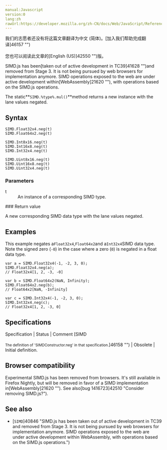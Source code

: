 ```yaml
---
manual:Javascript
version:0
lang:zh
rawUrl:https://developer.mozilla.org/zh-CN/docs/Web/JavaScript/Reference/Global_Objects/SIMD/neg
---
```




<bdi>我们的志愿者还没有将这篇文章翻译为<bdi>中文 (简体)</bdi>。[加入我们帮助完成翻译]46157 "")<br></br>您也可以阅读此文章的[English (US)]42550 "")版。</bdi>






SIMD.js has been[taken out of active development in TC39]41628 "")and removed from Stage 3. It is not being pursued by web browsers for implementation anymore. SIMD operations exposed to the web are under active development within[WebAssembly]21620 ""), with operations based on the SIMD.js operations.



The static**`SIMD.%type%.mul()`**method returns a new instance with the lane values negated.


## Syntax<a name="Syntax"></a>

```
SIMD.Float32x4.neg(t)
SIMD.Float64x2.neg(t)

SIMD.Int8x16.neg(t)
SIMD.Int16x8.neg(t)
SIMD.Int32x4.neg(t)

SIMD.Uint8x16.neg(t) 
SIMD.Uint16x8.neg(t)
SIMD.Uint32x4.neg(t)

```

### Parameters<a name="Parameters"></a>
<dl><dt id=''>t</dt><dd>An instance of a corresponding SIMD type.</dd></dl>
### Return value<a name="Return_value"></a>


A new corresponding SIMD data type with the lane values negated.


## Examples<a name="Examples"></a>


This example negates a`Float32x4`,`Float64x2`and a`Int32x4`SIMD data type. Note the signed zero (`-0`) in the case where a zero (`0`) is negated in a float data type.


```
var a = SIMD.Float32x4(-1, -2, 3, 0);
SIMD.Float32x4.neg(a);
// Float32x4[1, 2, -3, -0]

var b = SIMD.Float64x2(NaN, Infinity);
SIMD.Float64x2.neg(b);
// Float64x2[NaN, -Infinity]

var c = SIMD.Int32x4(-1, -2, 3, 0);
SIMD.Int32x4.neg(c);
// Float32x4[1, 2, -3, 0]
```

## Specifications<a name="Specifications"></a>

Specification | Status | Comment 
[SIMD<br></br><small>The definition of &#39;SIMDConstructor.neg&#39; in that specification.</small>]46158 "") | Obsolete | Initial definition. 


## Browser compatibility<a name="Browser_compatibility"></a>


Experimental SIMD.js has been removed from browsers. It&#39;s still available in Firefox Nightly, but will be removed in favor of a SIMD implementation in[WebAssembly]21620 ""). See also[bug 1416723]42510 "Consider removing SIMD.js?").


## See also<a name="See_also"></a>

* [`SIMD`]40846 "SIMD.js has been taken out of active development in TC39 and removed from Stage 3. It is not being pursued by web browsers for implementation anymore. SIMD operations exposed to the web are under active development within WebAssembly, with operations based on the SIMD.js operations.")



